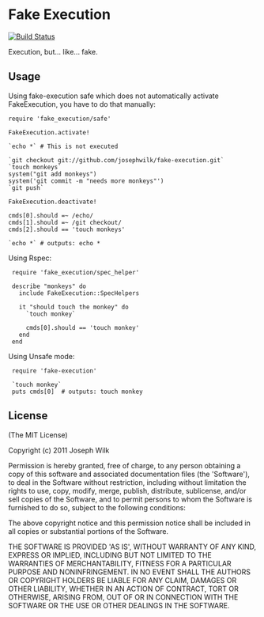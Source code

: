 Fake Execution
======

[![Build Status](https://secure.travis-ci.org/josephwilk/fake-execution.png)](http://travis-ci.org/josephwilk/fake-execution)


Execution, but... like... fake.

Usage 
-----

Using fake-execution safe which does not automatically activate FakeExecution, you have to do that manually:

    require 'fake_execution/safe'

    FakeExecution.activate!

    `echo *` # This is not executed
    
    `git checkout git://github.com/josephwilk/fake-execution.git`
    `touch monkeys`
    system("git add monkeys")
    system('git commit -m "needs more monkeys"')
    `git push`

    FakeExecution.deactivate!

    cmds[0].should =~ /echo/
    cmds[1].should =~ /git checkout/
    cmds[2].should == 'touch monkeys'

    `echo *` # outputs: echo *


Using Rspec:

     require 'fake_execution/spec_helper'
     
     describe "monkeys" do
       include FakeExecution::SpecHelpers
       
       it "should touch the monkey" do
         `touch monkey`
         
         cmds[0].should == 'touch monkey'
       end
     end

Using Unsafe mode:

     require 'fake-execution'
     
     `touch monkey`
     puts cmds[0]  # outputs: touch monkey

License
-------

(The MIT License)

Copyright (c) 2011 Joseph Wilk

Permission is hereby granted, free of charge, to any person obtaining
a copy of this software and associated documentation files (the
'Software'), to deal in the Software without restriction, including
without limitation the rights to use, copy, modify, merge, publish,
distribute, sublicense, and/or sell copies of the Software, and to
permit persons to whom the Software is furnished to do so, subject to
the following conditions:

The above copyright notice and this permission notice shall be
included in all copies or substantial portions of the Software.

THE SOFTWARE IS PROVIDED 'AS IS', WITHOUT WARRANTY OF ANY KIND,
EXPRESS OR IMPLIED, INCLUDING BUT NOT LIMITED TO THE WARRANTIES OF
MERCHANTABILITY, FITNESS FOR A PARTICULAR PURPOSE AND NONINFRINGEMENT.
IN NO EVENT SHALL THE AUTHORS OR COPYRIGHT HOLDERS BE LIABLE FOR ANY
CLAIM, DAMAGES OR OTHER LIABILITY, WHETHER IN AN ACTION OF CONTRACT,
TORT OR OTHERWISE, ARISING FROM, OUT OF OR IN CONNECTION WITH THE
SOFTWARE OR THE USE OR OTHER DEALINGS IN THE SOFTWARE.
